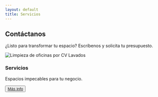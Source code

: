 ```yaml
---
layout: default
title: Servicios
---
```


<section class="servicios">
  <h2>Contáctanos</h2>
  <p>¿Listo para transformar tu espacio? Escríbenos y solicita tu presupuesto.</p>
  <div class="service-card">
      <img src="{{ site.FULL_DOMAIN }}/images/business.jpg" alt="Limpieza de oficinas por CV Lavados">
      <i class="fas fa-building"></i>
      <h3>Servicios</h3>
      <p>Espacios impecables para tu negocio.</p>
      <button>
        <a href="{{ site.FULL_DOMAIN }}/servicios/hogares">Más info</a>
      </button>
  </div>
</section>
